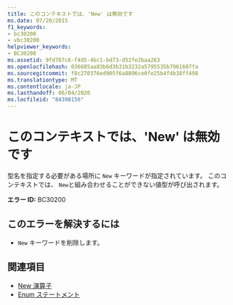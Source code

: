 ```yaml
---
title: このコンテキストでは、'New' は無効です
ms.date: 07/20/2015
f1_keywords:
- bc30200
- vbc30200
helpviewer_keywords:
- BC30200
ms.assetid: 9fd787c6-f4d5-4bc1-bd73-d52fe2baa263
ms.openlocfilehash: 036685aa83b6d3b31b3232a5795535b7961607fa
ms.sourcegitcommit: f8c270376ed905f6a8896ce0fe25b4f4b38ff498
ms.translationtype: MT
ms.contentlocale: ja-JP
ms.lasthandoff: 06/04/2020
ms.locfileid: "84398156"
---
```

# <a name="new-is-not-valid-in-this-context"></a>このコンテキストでは、'New' は無効です
型名を指定する必要がある場所に `New` キーワードが指定されています。 このコンテキストでは、 `New`と組み合わせることができない値型が呼び出されます。  
  
 **エラー ID:** BC30200  
  
## <a name="to-correct-this-error"></a>このエラーを解決するには  
  
- `New` キーワードを削除します。  
  
## <a name="see-also"></a>関連項目

- [New 演算子](../language-reference/operators/new-operator.md)
- [Enum ステートメント](../language-reference/statements/enum-statement.md)
